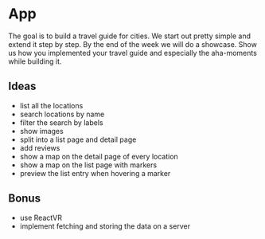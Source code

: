 # App

The goal is to build a travel guide for cities. We start out pretty simple and extend it step by step. By the end of the week we will do a showcase. Show us how you implemented your travel guide and especially the aha-moments while building it.

## Ideas

- list all the locations
- search locations by name
- filter the search by labels
- show images
- split into a list page and detail page
- add reviews
- show a map on the detail page of every location
- show a map on the list page with markers
- preview the list entry when hovering a marker

## Bonus

- use ReactVR
- implement fetching and storing the data on a server
